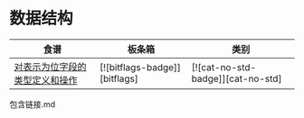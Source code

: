 # 数据结构

| 食谱 | 板条箱 | 类别 |
| --- | --- | --- |
| [对表示为位字段的类型定义和操作][ex-bitflags] | [![bitflags-badge]][bitflags] | [![cat-no-std-badge]][cat-no-std] |

[ex-bitflags]: data_structures/bitfield.html#define-and-operate-on-a-type-represented-as-a-bitfield

包含链接.md
